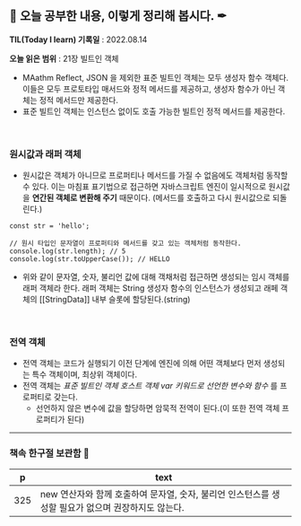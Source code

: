 ## 📕 오늘 공부한 내용, 이렇게 정리해 봅시다. ✒

**TIL(Today I learn) 기록일** : 2022.08.14

**오늘 읽은 범위** : 21장 빌트인 객체

+ MAathm Reflect, JSON 을 제외한 표준 빌트인 객체는 모두 생성자 함수 객체다. 이들은 모두 프로토타입 매서드와 정적 메서드를 제공하고, 생성자 함수가 아닌 객체는 정적 메서드만 제공한다.
+ 표준 빌트인 객체는 인스턴스 없이도 호출 가능한 빌트인 정적 메서드를 제공한다.

</br>

### 원시값과 래퍼 객체
+ 원시값은 객체가 아니므로 프로퍼티나 메서드를 가질 수 없음에도 객체처럼 동작할 수 있다. 이는 마침표 표기법으로 접근하면 자바스크립트 엔진이 일시적으로 원시값을 __연간된 객체로 변환해 
주기__ 때문이다. (메서드를 호출하고 다시 원시값으로 되돌린다.)
```
const str = 'hello';

// 원시 타입인 문자열이 프로퍼티와 메서드를 갖고 있는 객체처럼 동작한다.
console.log(str.length); // 5
console.log(str.toUpperCase()); // HELLO
```
+ 위와 같이 문자열, 숫자, 불리언 값에 대해 객채처럼 접근하면 생성되는 임시 객체를 래퍼 객체라 한다. 래퍼 객체는 String 생성자 함수의 인스턴스가 생성되고 래페 객체의 [[StringData]] 내부 슬롯에 할당된다.(string)


</br>

### 전역 객체
+ 전역 객체는 코드가 실행되기 이전 단계에 엔진에 의해 어떤 객체보다 먼저 생성되는 특수 객체이며, 최상위 객체이다.
+ 전역 객체는 _표준 빌트인 객체_ _호스트 객체_ _var 키워드로 선언한 변수와 함수_ 를 프로퍼티로 갖는다.
  + 선언하지 않은 변수에 값을 할당하면 암묵적 전역이 된다.(이 또한 전역 객체 프로퍼티가 된다) 
---

### 책속 한구절 보관함 📖

| p    | text                                           |
| ---- | ---------------------------------------------- |
| 325  | new 연산자와 함께 호출하여 문자열, 숫자, 불리언 인스턴스를 생성할 필요가 없으며 권장하지도 않는다.            |


